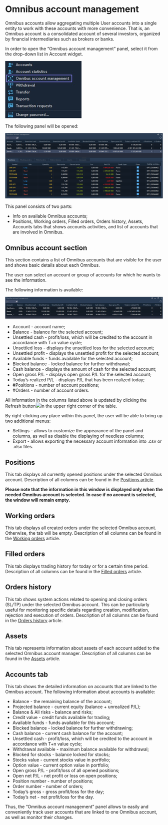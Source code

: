 # Omnibus account management

Omnibus accounts allow aggregating multiple User accounts into a single entity to work with these accounts with more convenience. That is, an Omnibus account is a consolidated account of several investors, organized by financial intermediaries such as brokers or banks.

In order to open the “Omnibus account management” panel, select it from the drop-down list in Account widget.

![](../../.gitbook/assets/screenshot_1%20%281%29.jpg)

The following panel will be opened:

![](../../.gitbook/assets/image%20%2837%29.png)

This panel consists of two parts:

* Info on available Omnibus accounts;
* Positions, Working orders, Filled orders, Orders history, Assets, Accounts tabs that shows accounts activities, and list of accounts that are involved in Omnibus.

## Omnibus account section

This section contains a list of Omnibus accounts that are visible for the user and shows basic details about each Omnibus.

The user can select an account or group of accounts for which he wants to see the information.

The following information is available:

![](../../.gitbook/assets/screenshot_2%20%282%29.jpg)

* Account - account name;
* Balance - balance for the selected account;
* Unsettled cash - profit/loss, which will be credited to the account in accordance with T+n value cycle;
* Unsettled loss - displays the unsettled loss for the selected account;
* Unsettled profit - displays the unsettled profit for the selected account;
* Available funds - funds available for the selected account;
* Blocked balance - locked balance for further withdrawal;
* Cash balance - displays the amount of cash for the selected account;
* Open gross P/L - displays open gross P/L for the selected account;
* Today’s realized P/L - displays P/L that has been realized today;
* \#Positions - number of account positions;
* \#Orders - number of account orders.

All information in the columns listed above is updated by clicking the Refresh button![](https://lh6.googleusercontent.com/3PlmYuhV7RF2-rlRsezdzzbajQyvWX80FsdOwmuyzwDsjhhNCaPDVhXoY0ej2bxdWvWEkYj-d15WoV1alKQv390qIv7SfUZtHImuzUNohq2G23NPT3bhVpS20dWVwESKlv_z0wGQ)in the upper right corner of the table.

By right-clicking any place within this panel, the user will be able to bring up two additional menus:

* Settings - allows to customize the appearance of the panel and columns, as well as disable the displaying of needless columns;
* Export - allows exporting the necessary account information into .csv or .xlsx files.

## Positions

This tab displays all currently opened positions under the selected Omnibus account. Description of all columns can be found in the [Positions article](https://guide.traderevolution.com/project/desktop-application-for-windows/windows/account-management/positions).

**Please note that the information in this window is displayed only when the needed Omnibus account is selected. In case if no account is selected, the window will remain empty.**

## Working orders

This tab displays all created orders under the selected Omnibus account. Otherwise, the tab will be empty. Description of all columns can be found in the [Working orders](https://guide.traderevolution.com/project/desktop-application-for-windows/windows/account-management/working-orders) article.

## Filled orders

This tab displays trading history for today or for a certain time period. Description of all columns can be found in the [Filled orders](https://guide.traderevolution.com/project/desktop-application-for-windows/windows/account-management/filled-orders) article.

## Orders history

This tab shows system actions related to opening and closing orders \(SL/TP\) under the selected Omnibus account. This can be particularly useful for monitoring specific details regarding creation, modification, rejection and execution of orders. Description of all columns can be found in the [Orders history](https://guide.traderevolution.com/project/desktop-application-for-windows/windows/account-management/orders-history) article.

## Assets

This tab represents information about assets of each account added to the selected Omnibus account manager. Description of all columns can be found in the [Assets](https://guide.traderevolution.com/project/desktop-application-for-windows/windows/account-management/assets) article.

## Accounts tab

This tab shows the detailed information on accounts that are linked to the Omnibus account. The following information about accounts is available:

* Balance - the remaining balance of the account;
* Projected balance - current equity \(balance + unrealized P/L\);
* Balance & All risks - balance and risks;
* Credit value - credit funds available for trading;
* Available funds - funds available for this account;
* Blocked balance - locked balance for further withdrawing;
* Cash balance - current cash balance for the account;
* Unsettled cash - profit/loss, which will be credited to the account in accordance with T+n value cycle;
* Withdrawal available - maximum balance available for withdrawal;
* Blocked for stocks - balance locked for stocks;
* Stocks value - current stocks value in portfolio;
* Option value - current option value in portfolio;
* Open gross P/L - profit/loss of all opened positions;
* Open net P/L - net profit or loss on open positions;
* Position number - number of positions;
* Order number - number of orders;
* Today’s gross - gross profit/loss for the day;
* Today’s net - net profit/loss for the day.

Thus, the “Omnibus account management” panel allows to easily and conveniently track user accounts that are linked to one Omnibus account, as well as monitor their changes.


